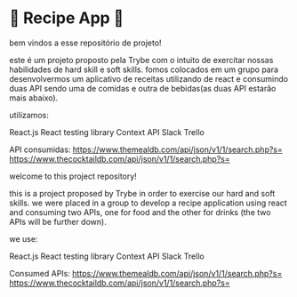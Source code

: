# 🥙 Recipe App 🥙

bem vindos a esse repositório de projeto!

este é um projeto proposto pela Trybe com o intuito de exercitar nossas habilidades de hard skill e soft skills. fomos colocados em um grupo para desenvolvermos um aplicativo de receitas utilizando de react e consumindo duas API sendo uma de comidas e outra de bebidas(as duas API estarão mais abaixo).

utilizamos:

React.js
React testing library
Context API
Slack
Trello

API consumidas:
https://www.themealdb.com/api/json/v1/1/search.php?s=
https://www.thecocktaildb.com/api/json/v1/1/search.php?s=


welcome to this project repository!

this is a project proposed by Trybe in order to exercise our hard and soft skills. we were placed in a group to develop a recipe application using react and consuming two APIs, one for food and the other for drinks (the two APIs will be further down).

we use:

React.js
React testing library
Context API
Slack
Trello

Consumed APIs:
https://www.themealdb.com/api/json/v1/1/search.php?s=
https://www.thecocktaildb.com/api/json/v1/1/search.php?s=
